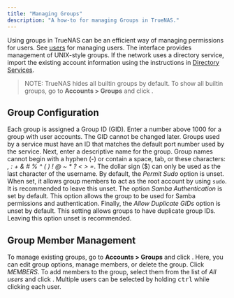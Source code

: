 ```yaml
---
title: "Managing Groups"
description: "A how-to for managing Groups in TrueNAS."
---
```


Using groups in TrueNAS can be an efficient way of managing permissions for
users. See <a href="/hub/tasks/administrative/users/">users</a> for managing
users. The interface provides management of UNIX-style groups. If the network
uses a directory service, import the existing account information using the
instructions in
<a href="/hub/initial-setup/directory-services/">Directory Services</a>.

> NOTE: TrueNAS hides all builtin groups by default. To show all builtin groups,
> go to **Accounts > Groups** and click <i class="fas fa-cog"></i>.

## Group Configuration

Each group is assigned a Group ID (GID). Enter a number above 1000 for a group
with user accounts. The GID cannot be changed later. Groups used by a service
must have an ID that matches the default port number used by the service. Next,
enter a descriptive name for the group. Group names cannot begin with a hyphen
(-) or contain a space, tab, or these characters: *, : + & # % ^ ( ) ! @ ~ \* ?
< > =*. The dollar sign ($) can only be used as the last character of the
username. By default, the *Permit Sudo* option is unset. When set, it allows
group members to act as the root account by using `sudo`. It is recommended to
leave this unset. The option *Samba Authentication* is set by default. This
option allows the group to be used for Samba permissions and authentication.
Finally, the *Allow Duplicate GIDs* option is unset by default. This setting
allows groups to have duplicate group IDs. Leaving this option unset is
recommended.

## Group Member Management

To manage existing groups, go to **Accounts > Groups** and click
<i class="fas fa-chevron-right"></i>. Here, you can edit group options,
manage members, or delete the group. Click *MEMBERS*. To add members to the
group, select them from the list of *All users* and click
<i class="fas fa-arrow-right"></i>. Multiple users can be selected by holding
<kbd>ctrl</kbd> while clicking each user.
